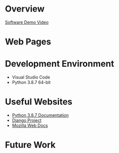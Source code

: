# Overview

[Software Demo Video]()

# Web Pages

# Development Environment
* Visual Studio Code
* Python 3.8.7 64-bit

# Useful Websites
* [Python 3.8.7 Documentation](https://docs.python.org/3.8/)
* [Django Project](https://docs.djangoproject.com/en/3.1/)
* [Mozilla Web Docs](https://developer.mozilla.org/en-US/)

# Future Work